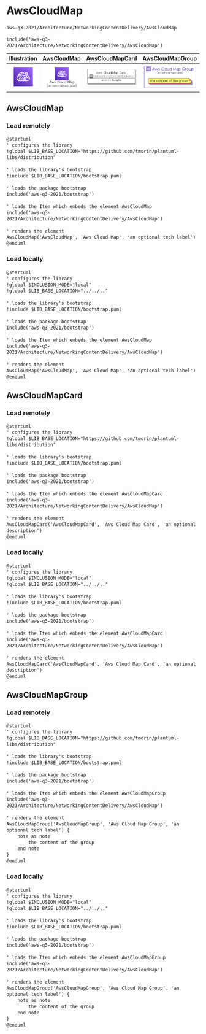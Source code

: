 # AwsCloudMap


```text
aws-q3-2021/Architecture/NetworkingContentDelivery/AwsCloudMap
```

```text
include('aws-q3-2021/Architecture/NetworkingContentDelivery/AwsCloudMap')
```



| Illustration | AwsCloudMap | AwsCloudMapCard | AwsCloudMapGroup |
| :---: | :---: | :---: | :---: |
| ![illustration for Illustration](../../../aws-q3-2021/Architecture/NetworkingContentDelivery/AwsCloudMap.png) | ![illustration for AwsCloudMap](../../../aws-q3-2021/Architecture/NetworkingContentDelivery/AwsCloudMap.Local.png) | ![illustration for AwsCloudMapCard](../../../aws-q3-2021/Architecture/NetworkingContentDelivery/AwsCloudMapCard.Local.png) | ![illustration for AwsCloudMapGroup](../../../aws-q3-2021/Architecture/NetworkingContentDelivery/AwsCloudMapGroup.Local.png) |




## AwsCloudMap

### Load remotely
```plantuml
@startuml
' configures the library
!global $LIB_BASE_LOCATION="https://github.com/tmorin/plantuml-libs/distribution"

' loads the library's bootstrap
!include $LIB_BASE_LOCATION/bootstrap.puml

' loads the package bootstrap
include('aws-q3-2021/bootstrap')

' loads the Item which embeds the element AwsCloudMap
include('aws-q3-2021/Architecture/NetworkingContentDelivery/AwsCloudMap')

' renders the element
AwsCloudMap('AwsCloudMap', 'Aws Cloud Map', 'an optional tech label')
@enduml
```

### Load locally
```plantuml
@startuml
' configures the library
!global $INCLUSION_MODE="local"
!global $LIB_BASE_LOCATION="../../.."

' loads the library's bootstrap
!include $LIB_BASE_LOCATION/bootstrap.puml

' loads the package bootstrap
include('aws-q3-2021/bootstrap')

' loads the Item which embeds the element AwsCloudMap
include('aws-q3-2021/Architecture/NetworkingContentDelivery/AwsCloudMap')

' renders the element
AwsCloudMap('AwsCloudMap', 'Aws Cloud Map', 'an optional tech label')
@enduml
```

## AwsCloudMapCard

### Load remotely
```plantuml
@startuml
' configures the library
!global $LIB_BASE_LOCATION="https://github.com/tmorin/plantuml-libs/distribution"

' loads the library's bootstrap
!include $LIB_BASE_LOCATION/bootstrap.puml

' loads the package bootstrap
include('aws-q3-2021/bootstrap')

' loads the Item which embeds the element AwsCloudMapCard
include('aws-q3-2021/Architecture/NetworkingContentDelivery/AwsCloudMap')

' renders the element
AwsCloudMapCard('AwsCloudMapCard', 'Aws Cloud Map Card', 'an optional description')
@enduml
```

### Load locally
```plantuml
@startuml
' configures the library
!global $INCLUSION_MODE="local"
!global $LIB_BASE_LOCATION="../../.."

' loads the library's bootstrap
!include $LIB_BASE_LOCATION/bootstrap.puml

' loads the package bootstrap
include('aws-q3-2021/bootstrap')

' loads the Item which embeds the element AwsCloudMapCard
include('aws-q3-2021/Architecture/NetworkingContentDelivery/AwsCloudMap')

' renders the element
AwsCloudMapCard('AwsCloudMapCard', 'Aws Cloud Map Card', 'an optional description')
@enduml
```

## AwsCloudMapGroup

### Load remotely
```plantuml
@startuml
' configures the library
!global $LIB_BASE_LOCATION="https://github.com/tmorin/plantuml-libs/distribution"

' loads the library's bootstrap
!include $LIB_BASE_LOCATION/bootstrap.puml

' loads the package bootstrap
include('aws-q3-2021/bootstrap')

' loads the Item which embeds the element AwsCloudMapGroup
include('aws-q3-2021/Architecture/NetworkingContentDelivery/AwsCloudMap')

' renders the element
AwsCloudMapGroup('AwsCloudMapGroup', 'Aws Cloud Map Group', 'an optional tech label') {
    note as note
        the content of the group
    end note
}
@enduml
```

### Load locally
```plantuml
@startuml
' configures the library
!global $INCLUSION_MODE="local"
!global $LIB_BASE_LOCATION="../../.."

' loads the library's bootstrap
!include $LIB_BASE_LOCATION/bootstrap.puml

' loads the package bootstrap
include('aws-q3-2021/bootstrap')

' loads the Item which embeds the element AwsCloudMapGroup
include('aws-q3-2021/Architecture/NetworkingContentDelivery/AwsCloudMap')

' renders the element
AwsCloudMapGroup('AwsCloudMapGroup', 'Aws Cloud Map Group', 'an optional tech label') {
    note as note
        the content of the group
    end note
}
@enduml
```

